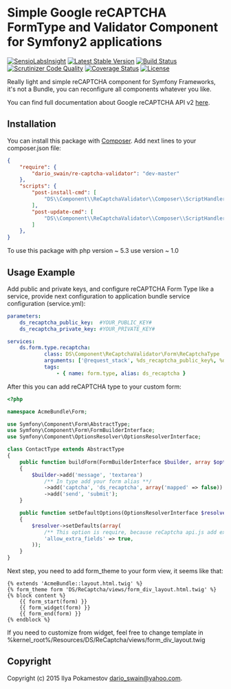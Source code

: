 Simple Google reCAPTCHA FormType and Validator Component for Symfony2 applications
================================================

[![SensioLabsInsight](https://insight.sensiolabs.com/projects/65416c79-2c76-4b1d-b490-6d0f57778337/big.png)](https://insight.sensiolabs.com/projects/65416c79-2c76-4b1d-b490-6d0f57778337)
[![Latest Stable Version](https://poser.pugx.org/dario_swain/re-captcha-validator/v/stable)](https://packagist.org/packages/dario_swain/re-captcha-validator)
[![Build Status](https://travis-ci.org/DarioSwain/ReCaptchaValidator.svg?branch=master)](https://travis-ci.org/DarioSwain/ReCaptchaValidator)
[![Scrutinizer Code Quality](https://scrutinizer-ci.com/g/DarioSwain/ReCaptchaValidator/badges/quality-score.png?b=master)](https://scrutinizer-ci.com/g/DarioSwain/ReCaptchaValidator/?branch=master)
[![Coverage Status](https://coveralls.io/repos/DarioSwain/ReCaptchaValidator/badge.svg)](https://coveralls.io/r/DarioSwain/ReCaptchaValidator)
[![License](https://poser.pugx.org/dario_swain/re-captcha-validator/license)](https://packagist.org/packages/dario_swain/re-captcha-validator)

Really light and simple reCAPTCHA component for Symfony Frameworks,
it's not a Bundle, you can reconfigure all components whatever you like.

You can find full documentation about Google reCAPTCHA API v2 [here](http://developers.google.com/recaptcha/intro).

Installation
------------

You can install this package with [Composer](http://getcomposer.org/).
Add next lines to your composer.json file:

``` json
{
    "require": {
        "dario_swain/re-captcha-validator": "dev-master"
    },
    "scripts": {
        "post-install-cmd": [
            "DS\\Component\\ReCaptchaValidator\\Composer\\ScriptHandler::replaceViews"
        ],
        "post-update-cmd": [
            "DS\\Component\\ReCaptchaValidator\\Composer\\ScriptHandler::replaceViews"
        ]
    },
}
```

To use this package with php version ~ 5.3 use version ~ 1.0

Usage Example
-------------

Add public and private keys, and configure reCAPTCHA Form Type like a service,
provide next configuration to application bundle service configuration (service.yml):

``` yaml
parameters:
    ds_recaptcha_public_key:  #YOUR_PUBLIC_KEY#
    ds_recaptcha_private_key: #YOUR_PRIVATE_KEY#

services:
    ds.form.type.recaptcha:
            class: DS\Component\ReCaptchaValidator\Form\ReCaptchaType
            arguments: ['@request_stack', %ds_recaptcha_public_key%, %ds_recaptcha_private_key%, %locale%]
            tags:
                - { name: form.type, alias: ds_recaptcha }
```

After this you can add reCAPTCHA type to your custom form:

``` php
<?php

namespace AcmeBundle\Form;

use Symfony\Component\Form\AbstractType;
use Symfony\Component\Form\FormBuilderInterface;
use Symfony\Component\OptionsResolver\OptionsResolverInterface;

class ContactType extends AbstractType
{
    public function buildForm(FormBuilderInterface $builder, array $options)
    {
        $builder->add('message', 'textarea')
            /** In type add your form alias **/
			->add('captcha', 'ds_recaptcha', array('mapped' => false))
			->add('send', 'submit');
    }

	public function setDefaultOptions(OptionsResolverInterface $resolver)
	{
		$resolver->setDefaults(array(
		    /** This option is require, because reCaptcha api.js add extra field "g-recaptcha-response" to form **/
			'allow_extra_fields' => true,
		));
	}
}

```

Next step, you need to add form_theme to your form view, it seems like that:

```twig
{% extends 'AcmeBundle::layout.html.twig' %}
{% form_theme form 'DS/ReCaptcha/views/form_div_layout.html.twig' %}
{% block content %}
    {{ form_start(form) }}
    {{ form_widget(form) }}
    {{ form_end(form) }}
{% endblock %}
```

If you need to customize from widget, feel free to change template in %kernel_root%/Resources/DS/ReCaptcha/views/form_div_layout.twig

Copyright
---------

Copyright (c) 2015 Ilya Pokamestov <dario_swain@yahoo.com>.
